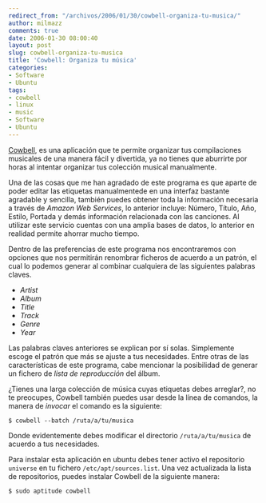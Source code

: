 ```yaml
---
redirect_from: "/archivos/2006/01/30/cowbell-organiza-tu-musica/"
author: milmazz
comments: true
date: 2006-01-30 08:00:40
layout: post
slug: cowbell-organiza-tu-musica
title: 'Cowbell: Organiza tu música'
categories:
- Software
- Ubuntu
tags:
- cowbell
- linux
- music
- Software
- Ubuntu
---
```


[Cowbell](http://more-cowbell.org/), es una aplicación que te permite organizar tus compilaciones musicales de una manera fácil y divertida, ya no tienes que aburrirte por horas al intentar organizar tus colección musical manualmente.

Una de las cosas que me han agradado de este programa es que aparte de poder editar las etiquetas manualmentede en una interfaz bastante agradable y sencilla, también puedes obtener toda la información necesaria a través de _Amazon Web Services_, lo anterior incluye: Número, Título, Año, Estilo, Portada y demás información relacionada con las canciones. Al utilizar este servicio cuentas con una amplia bases de datos, lo anterior en realidad permite ahorrar mucho tiempo.

Dentro de las preferencias de este programa nos encontraremos con opciones que nos permitirán renombrar ficheros de acuerdo a un patrón, el cual lo podemos generar al combinar cualquiera de las siguientes palabras claves.

  * _Artist_
  * _Album_
  * _Title_
  * _Track_
  * _Genre_
  * _Year_

Las palabras claves anteriores se explican por sí solas. Simplemente escoge el patrón que más se ajuste a tus necesidades. Entre otras de las características de este programa, cabe mencionar la posibilidad de generar un fichero de _lista de reproducción_ del álbum.

¿Tienes una larga colección de música cuyas etiquetas debes arreglar?, no te preocupes, Cowbell también puedes usar desde la línea de comandos, la manera de _invocar_ el comando es la siguiente:

    $ cowbell --batch /ruta/a/tu/musica

Donde evidentemente debes modificar el directorio `/ruta/a/tu/musica` de acuerdo a tus necesidades.

Para instalar esta aplicación en ubuntu debes tener activo el repositorio `universe` en tu fichero `/etc/apt/sources.list`. Una vez actualizada la lista de repositorios, puedes instalar Cowbell de la siguiente manera:
    
    $ sudo aptitude cowbell
